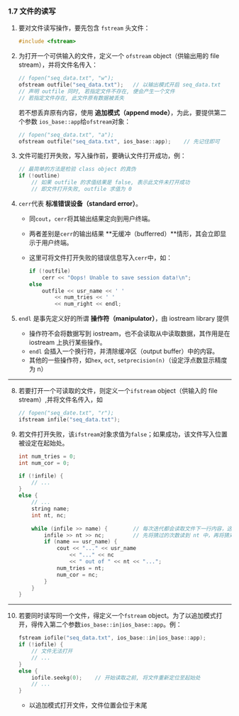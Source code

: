 ### 1.7 文件的读写

1. 要对文件读写操作，要先包含 `fstream` 头文件：

    ```cpp
    #include <fstream>
    ```

2. 为打开一个可供输入的文件，定义一个 `ofstream` object（供输出用的 file stream），并将文件名传入：

    ```cpp
    // fopen("seq_data.txt", "w");
    ofstream outfile("seq_data.txt");	// 以输出模式开启 seq_data.txt
    // 声明 outfile 同时, 若指定文件不存在, 便会产生一个文件
    // 若指定文件存在, 此文件原有数据被丢失
    ```

    若不想丢弃原有内容，使用 **追加模式（append mode）**，为此，要提供第二个参数 `ios_base::app`给`ofstream`对象：

    ```cpp
    // fopen("seq_data.txt", "a");
    ofstream outfile("seq_data.txt", ios_base::app);	// 先记住即可
    ```

3. 文件可能打开失败，写入操作前，要确认文件打开成功，例：

    ```cpp
    // 最简单的方法是检验 class object 的真伪
    if (!outline)
        // 如果 outfile 的求值结果是 false, 表示此文件未打开成功
        // 即文件打开失败, outfile 求值为 0
    ```

6. `cerr`代表 **标准错误设备（standard error）**。

    - 同`cout`，`cerr`将其输出结果定向到用户终端。

    - 两者差别是`cerr`的输出结果 **无缓冲（bufferred）**情形，其会立即显示于用户终端。

    - 这里可将文件打开失败的错误信息写入`cerr`中，如：

        ```cpp
        if (!outfile)
            cerr << "Oops! Unable to save session data!\n";
        else
            outfile << usr_name << ' '
            	<< num_tries << ' '
            	<< num_right << endl;
        ```

7. `endl` 是事先定义好的所谓 **操作符（manipulator）**，由 iostream library 提供
    - 操作符不会将数据写到 iostream，也不会读取从中读取数据，其作用是在 iostream 上执行某些操作。
    - `endl` 会插入一个换行符，并清除缓冲区（output buffer）中的内容。
    - 其他的一些操作符，如`hex`, `oct`, `setprecision(n)`（设定浮点数显示精度为 n）

---

8. 若要打开一个可读取的文件，则定义一个`ifstream` object（供输入的 file stream）,并将文件名传入，如

    ```cpp
    // fopen("seq_date.txt", "r");
    ifstream infile("seq_data.txt");
    ```

9. 若文件打开失败，该`ifstream`对象求值为`false`；如果成功，该文件写入位置被设定在起始处。

    ```cpp
    int num_tries = 0;
    int num_cor = 0;
    
    if (!infile) {
        // ...
    }
    else {
        // ...
        string name;
        int nt, nc;
        
        while (infile >> name) {		// 每次迭代都会读取文件下一行内容，这样的操作会持续到文件末尾
            infile >> nt >> nc;			// 先将猜过的次数读到 nt 中，再将猜对的次数读到 nc 中
            if (name == usr_name) {
                cout << "..." << usr_name
                    << "..." << nc
                    << " out of " << nt << "...";
                num_tries = nt;
                num_cor = nc;
            }
        }
    }
    ```

---

10. 若要同时读写同一个文件，得定义一个`fstream` object。为了以追加模式打开，得传入第二个参数`ios_base::in|ios_base::app`。例：

    ```cpp
    fstream iofile("seq_data.txt", ios_base::in|ios_base::app);
    if (!iofile) {
        // 文件无法打开
        // ...
    }
    else {
        iofile.seekg(0);	// 开始读取之前, 将文件重新定位至起始处
        // ...
    }
    ```

    - 以追加模式打开文件，文件位置会位于末尾











